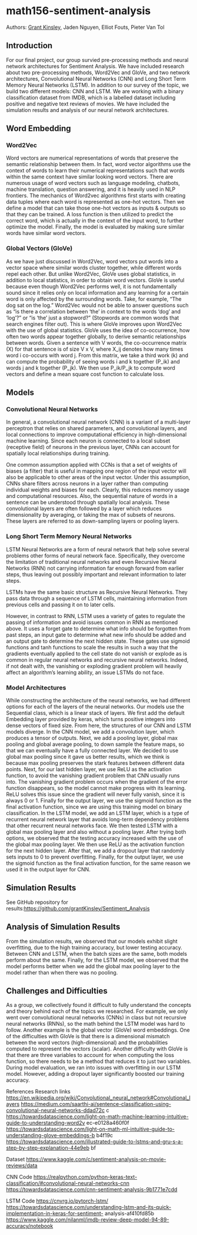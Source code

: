 # math156-sentiment-analysis

Authors: [Grant Kinsley](https://github.com/grantKinsley), Jaden Nguyen, Elliot Fouts, Pieter Van Tol

## Introduction
For our final project, our group survied pre-processing methods and neural network architectures for Sentiment Analysis. 
We have included research about two pre-processing methods, Word2Vec and GloVe, and two network
architectures, Convolutional Neural Networks (CNN) and Long Short Term Memory Neural Networks
(LSTM). In addition to our survey of the topic, we build two different models: CNN and LSTM. 
We are working with a binary classification dataset from IMDB, which is a labelled dataset 
including positive and negative text reviews of movies. We have included the
simulation results and analysis of our neural network architectures.

## Word Embedding
### Word2Vec
Word vectors are numerical representations of words that preserve the semantic relationship
between them. In fact, word vector algorithms use the context of words to learn their numerical
representations such that words within the same context have similar looking word vectors. There are
numerous usage of word vectors such as language modeling, chatbots, machine translation, question
answering, and it is heavily used in NLP frontiers. The mechanics of Word2vec algorithms first starts
with creating data tuples where each word is represented as one-hot vectors. Then we define a model that
can take those one-hot vectors as inputs & outputs so that they can be trained. A loss function is then
utilized to predict the correct word, which is actually in the context of the input word, to further optimize
the model. Finally, the model is evaluated by making sure similar words have similar word vectors.

### Global Vectors (GloVe)
As we have just discussed in Word2Vec, word vectors put words into a vector space where similar
words cluster together, while different words repel each other. But unlike Word2Vec, GloVe uses global
statistics, in addition to local statistics, in order to obtain word vectors. GloVe is useful because even
though Word2Vec performs well, it is not fundamentally sound since it relies only on local information
and any learning for a certain word is only affected by the surrounding words. Take, for example, “The
dog sat on the log.” Word2Vec would not be able to answer questions such as “is there a correlation
between ‘the’ in context to the words ‘dog’ and ‘log’?” or “is ‘the’ just a stopword?” (Stopwords are
common words that search engines filter out). This is where GloVe improves upon Word2Vec with the use
of global statistics.
GloVe uses the idea of co-occurrence, how often two words appear together globally, to derive
semantic relationships between words. Given a sentence with V words, the co-occurrence matrix (X) for
that sentence is of size V x V, where X_ij denotes how many times word i co-occurs with word j. From
this matrix, we take a third work (k) and can compute the probability of seeing words i and k together
(P_ik) and words j and k together (P_jk). We then use P_ik/P_jk to compute word vectors and define a
mean square cost function to calculate loss.

## Models
### Convolutional Neural Networks
In general, a convolutional neural network (CNN) is a variant of a multi-layer perceptron that
relies on shared parameters, and convolutional layers, and local connections to improve computational
efficiency in high-dimensional machine learning. Since each neuron is connected to a local subset
(receptive field) of neurons in the previous layer, CNNs can account for spatially local relationships
during training.

One common assumption applied with CCNs is that a set of weights of biases (a filter) that is
useful in mapping one region of the input vector will also be applicable to other areas of the input vector.
Under this assumption, CNNs share filters across neurons in a layer rather than computing individual
weights and biases for each. Clearly, this reduces memory usage and computational resources. Also, the
sequential nature of words in a sentence can be understood through spatially local analysis. These
convolutional layers are often followed by a layer which reduces dimensionality by averaging, or taking
the max of subsets of neurons. These layers are referred to as down-sampling layers or pooling layers.

### Long Short Term Memory Neural Networks

LSTM Neural Networks are a form of neural network that help solve several problems other
forms of neural network face. Specifically, they overcome the limitation of traditional neural networks and even Recursive Neural Networks (RNN) not carrying information far enough forward from earlier steps, thus leaving out possibly important and relevant information to later steps.

LSTMs have the same basic structure as Recursive Neural Networks. They pass data through a
sequence of LSTM cells, maintaining information from previous cells and passing it on to later cells.

However, in contrast to RNN, LSTM uses a variety of gates to regulate the passing of information and avoid issues common in RNN as mentioned above. It uses a forget gate to determine what info should be forgotten from past steps, an input gate to determine what new info should be added and an output gate to determine the next hidden state. These gates use sigmoid functions and tanh functions to scale the results in such a way that the gradients eventually applied to the cell state do not vanish or explode as is common in regular neural networks and recursive neural networks. Indeed, if not dealt with, the vanishing or exploding gradient problem will heavily affect an algorithm’s learning ability, an issue LSTMs do not face.

### Model Architectures
While constructing the architecture of the neural networks, we had different options for each of the layers of the neural networks. Our models use the Sequential class, which is a linear stack of layers. We first add the default Embedding layer provided by keras, which turns positive integers into dense vectors of fixed size. From here, the structures of our CNN and LSTM models diverge. In the CNN model, we add a convolution layer, which produces a tensor of outputs. Next, we add a pooling layer, global max pooling and global average pooling, to down sample the feature maps, so that we can eventually have a fully connected layer. We decided to use global max pooling since it gave us better results, which we think is because max pooling preserves the stark features between different data points. Next, for our last hidden layer, we use ReLU as the activation function, to avoid the vanishing
gradient problem that CNN usually runs into. The vanishing gradient problem occurs when the gradient of
the error function disappears, so the model cannot make progress with its learning. ReLU solves this issue
since the gradient will never fully vanish, since it is always 0 or 1. Finally for the output layer, we use the
sigmoid function as the final activation function, since we are using this training model on binary
classification.
In the LSTM model, we add an LSTM layer, which is a type of recurrent neural network layer
that avoids long-term dependency problems that other recurrent neural networks face. We then tested
LSTM with a global max pooling layer and also without a pooling layer. After trying both options, we
observed that the testing accuracy increased with the use of the global max pooling layer. We then use
ReLU as the activation function for the next hidden layer. After that, we add a dropout layer that
randomly sets inputs to 0 to prevent overfitting. Finally, for the output layer, we use the sigmoid function
as the final activation function, for the same reason we used it in the output layer for CNN.

## Simulation Results
See GitHub repository for results:https://github.com/grantKinsley/Sentiment_Analysis

## Analysis of Simulation Results 
From the simulation results, we observed that our models exhibit slight overfitting, due to the
high training accuracy, but lower testing accuracy. Between CNN and LSTM, when the batch sizes are the
same, both models perform about the same. Finally, for the LSTM model, we observed that the model
performs better when we add the global max pooling layer to the model rather than when there was no
pooling.

## Challenges and Difficulties
As a group, we collectively found it difficult to fully understand the concepts and theory behind each of the topics we researched. For example, we only went over convolutional neural networks (CNNs) in class but not recursive neural networks (RNNs), so the math behind the LSTM model was hard to
follow. Another example is the global vector (GloVe) word embeddings. One of the difficulties with GloVe is that there is a dimensional mismatch between the word vectors (high-dimensional) and the probabilities computed to represent the vectors (scalar). Another difficulty with GloVe is that there are
three variables to account for when computing the loss function, so there needs to be a method that reduces it to just two variables. During model evaluation, we ran into issues with overfitting in our LSTM model. However, adding a dropout layer significantly boosted our training accuracy.

References
Research links
https://en.wikipedia.org/wiki/Convolutional_neural_network#Convolutional_layers
https://medium.com/saarthi-ai/sentence-classification-using-convolutional-neural-networks-ddad72c
c
https://towardsdatascience.com/light-on-math-machine-learning-intuitive-guide-to-understanding-word2v
ec-e0128a460f0f
https://towardsdatascience.com/light-on-math-ml-intuitive-guide-to-understanding-glove-embeddings-b
b4f19c
https://towardsdatascience.com/illustrated-guide-to-lstms-and-gru-s-a-step-by-step-explanation-44e9eb
bf

Dataset
https://www.kaggle.com/c/sentiment-analysis-on-movie-reviews/data

CNN Code
https://realpython.com/python-keras-text-classification/#convolutional-neural-networks-cnn
https://towardsdatascience.com/cnn-sentiment-analysis-9b1771e7cdd

LSTM Code
https://cnvrg.io/pytorch-lstm/
https://towardsdatascience.com/understanding-lstm-and-its-quick-implementation-in-keras-for-sentiment-
analysis-af410fd85b
https://www.kaggle.com/nilanml/imdb-review-deep-model-94-89-accuracy/notebook
